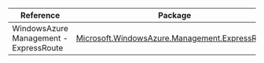 | Reference | Package | Source |
|---|---|---|
|WindowsAzure Management - ExpressRoute|[Microsoft.WindowsAzure.Management.ExpressRoute](https://www.nuget.org/packages/Microsoft.WindowsAzure.Management.ExpressRoute)|[GitHub](https://github.com/Azure/azure-sdk-for-net/blob/main/)|
